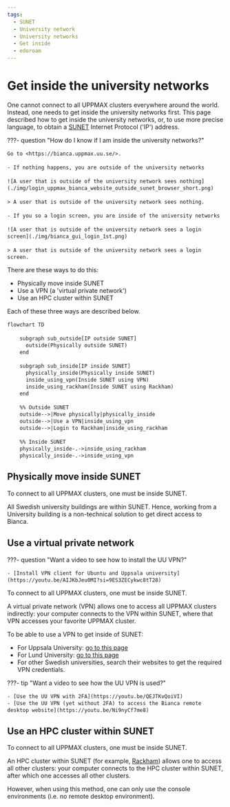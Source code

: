 ```yaml
---
tags:
  - SUNET
  - University network
  - University networks
  - Get inside
  - edoroam
---
```


# Get inside the university networks

One cannot connect to all UPPMAX clusters everywhere around the world.
Instead, one needs to get inside the university networks first.
This page described how to get inside the university networks,
or, to use more precise language, to obtain a [SUNET](https://www.sunet.se/) Internet Protocol ('IP') address.

???- question "How do I know if I am inside the university networks?"

    Go to <https://bianca.uppmax.uu.se/>.

    - If nothing happens, you are outside of the university networks

    ![A user that is outside of the university network sees nothing](./img/login_uppmax_bianca_website_outside_sunet_browser_short.png)

    > A user that is outside of the university network sees nothing.

    - If you so a login screen, you are inside of the university networks

    ![A user that is outside of the university network sees a login screen](./img/bianca_gui_login_1st.png)

    > A user that is outside of the university network sees a login screen.

There are these ways to do this:

- Physically move inside SUNET
- Use a VPN (a 'virtual private network')
- Use an HPC cluster within SUNET

Each of these three ways are described below.

```mermaid
flowchart TD

    subgraph sub_outside[IP outside SUNET]
      outside(Physically outside SUNET)
    end

    subgraph sub_inside[IP inside SUNET]
      physically_inside(Physically inside SUNET)
      inside_using_vpn(Inside SUNET using VPN)
      inside_using_rackham(Inside SUNET using Rackham)
    end

    %% Outside SUNET
    outside-->|Move physically|physically_inside
    outside-->|Use a VPN|inside_using_vpn
    outside-->|Login to Rackham|inside_using_rackham

    %% Inside SUNET
    physically_inside-.->inside_using_rackham
    physically_inside-.->inside_using_vpn
```

## Physically move inside SUNET

To connect to all UPPMAX clusters, one must be inside SUNET.

All Swedish university buildings are within SUNET.
Hence, working from a University building
is a non-technical solution to get direct access to Bianca.

## Use a virtual private network

???- question "Want a video to see how to install the UU VPN?"

    - [Install VPN client for Ubuntu and Uppsala university](https://youtu.be/AIJKbJeu0MI?si=9ES3ZECykwc8tT28)

To connect to all UPPMAX clusters, one must be inside SUNET.

A virtual private network (VPN) allows one to access all UPPMAX clusters indirectly:
your computer connects to the VPN within SUNET, where that VPN accesses
your favorite UPPMAX cluster.

To be able to use a VPN to get inside of SUNET:

- For Uppsala University: [go to this page](https://www.uu.se/en/staff/service-and-tools/tools-and-guides/connect-to-the-network-remotely/connect-using-the-universitys-vpn-service)
- For Lund University: [go to this page](https://luservicedesk.service-now.com/support_en?id=kb_article_en&sys_id=a0d9ee21db74605020681ea605961927)
- For other Swedish universities, search their websites to get the required VPN credentials.

???- tip "Want a video to see how the UU VPN is used?"

    - [Use the UU VPN with 2FA](https://youtu.be/QEJTKvQoiVI)
    - [Use the UU VPN (yet without 2FA) to access the Bianca remote desktop website](https://youtu.be/Ni9nyCf7me8)

## Use an HPC cluster within SUNET

To connect to all UPPMAX clusters, one must be inside SUNET.

An HPC cluster within SUNET (for example, [Rackham](../cluster_guides/rackham.md))
allows one to access all other clusters:
your computer connects to the HPC cluster within SUNET,
after which one accesses all other clusters.

However, when using this method, one can only use the console
environments (i.e. no remote desktop environment).

